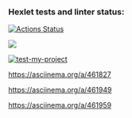 ### Hexlet tests and linter status:
[![Actions Status](https://github.com/alekseychudinov/python-project-lvl1/workflows/hexlet-check/badge.svg)](https://github.com/alekseychudinov/python-project-lvl1/actions)

<a href="https://codeclimate.com/github/codeclimate/codeclimate/maintainability"><img src="https://api.codeclimate.com/v1/badges/a99a88d28ad37a79dbf6/maintainability" /></a>

[![test-my-project](https://github.com/alekseychudinov/python-project-lvl1/actions/workflows/first_project-check.yml/badge.svg)](https://github.com/alekseychudinov/python-project-lvl1/actions/workflows/first_project-check.yml)

https://asciinema.org/a/461827

https://asciinema.org/a/461949

https://asciinema.org/a/461959
